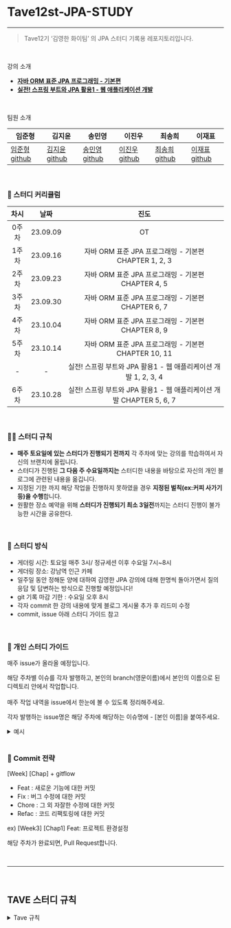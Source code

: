 # Tave12st-JPA-STUDY

---

> Tave12기 ‘김영한 화이팀’ 의 JPA 스터디 기록용 레포지토리입니다.
> 

<br>

강의 소개

- **[자바 ORM 표준 JPA 프로그래밍 - 기본편](https://www.inflearn.com/course/ORM-JPA-Basic)**
- **[실전! 스프링 부트와 JPA 활용1 - 웹 애플리케이션 개발](https://www.inflearn.com/course/%EC%8A%A4%ED%94%84%EB%A7%81%EB%B6%80%ED%8A%B8-JPA-%ED%99%9C%EC%9A%A9-1)**

<br>

팀원 소개

| 임준형 | 김지윤 | 송민영 | 이진우 | 최송희 | 이재표 |
| --- | --- | --- | --- | --- | --- |
| [임준형 github](https://github.com/toychip) | [김지윤 github](https://github.com/jyjyjy25) | [송민영 github](https://github.com/ankisile) | [이진우 github](https://github.com/dionisos198) | [최송희 github](https://github.com/songhee1) | [이재표 github](https://github.com/jaepyo-Lee) |


<br>

### 🌱 스터디 커리큘럼

| 차시 | 날짜 | 진도 |
| :--: | :------: | :---: |
| 0주차 | 23.09.09 | OT | 
| 1주차 | 23.09.16 | 자바 ORM 표준 JPA 프로그래밍 - 기본편 CHAPTER 1, 2, 3 | 
| 2주차 | 23.09.23 | 자바 ORM 표준 JPA 프로그래밍 - 기본편 CHAPTER 4, 5 |
| 3주차 | 23.09.30 | 자바 ORM 표준 JPA 프로그래밍 - 기본편 CHAPTER 6, 7 |
| 4주차 | 23.10.04 | 자바 ORM 표준 JPA 프로그래밍 - 기본편 CHAPTER 8, 9 |
| 5주차 | 23.10.14 | 자바 ORM 표준 JPA 프로그래밍 - 기본편 CHAPTER 10, 11 |
| - | - | 실전! 스프링 부트와 JPA 활용1 - 웹 애플리케이션 개발  1, 2, 3, 4 |
| 6주차 | 23.10.28 | 실전! 스프링 부트와 JPA 활용1 - 웹 애플리케이션 개발 CHAPTER 5, 6, 7 |

<br>

### 🙌🏻 스터디 규칙

- **매주 토요일에 있는 스터디가 진행되기 전까지** 각 주차에 맞는 강의를 학습하여서 자신의 브랜치에 올립니다.
- 스터디가 진행된 **그 다음 주 수요일까지는** 스터디한 내용을 바탕으로 자신의 개인 블로그에 관련된 내용을 옮깁니다.
- 지정된 기한 까지 해당 작업을 진행하지 못하였을 경우 **지정된 벌칙(ex:커피 사가기 등)을 수행**합니다.
- 원활한 장소 예약을 위해 **스터디가 진행되기 최소 3일전**까지는 스터디 진행이 불가능한 시간을 공유한다. 
<br>


### 🌱 스터디 방식

- 게더링 시간: 토요일 매주 3시/ 정규세션 이후 수요일 7시~8시
- 게더링 장소: 강남역 인근 카페
- 일주일 동안 정해둔 양에 대하여 김영한 JPA 강의에 대해 한명씩 돌아가면서 질의응답 및 답변하는 방식으로 진행할 예정입니다!
- git 기록 마감 기한 : 수요일 오후 8시
- 각자 commit 한 강의 내용에 맞게 블로그 게시물 추가 후 리드미 수정
- commit, issue 아래 스터디 가이드 참고
<br>

### 🌱 개인 스터디 가이드

매주 issue가 올라올 예정입니다.

해당 주차별 이슈를 각자 발행하고, 본인의 branch(영문이름)에서 본인의 이름으로 된 디렉토리 안에서 작업합니다.
<br/>  
매주 작업 내역을 issue에서 한눈에 볼 수 있도록 정리해주세요.

각자 발행하는 issue명은 해당 주차에 해당하는 이슈명에 - [본인 이름]을 붙여주세요.
<details><summary>예시</summary>
<br>

### 1. 매주 월요일, 해당 주차에 맞게 메인 이슈가 올라옵니다.

![설정법 image1](https://github.com/Tave12st-Backend-Study/jpa-study/assets/109949924/c6ee2f8d-e00e-43c7-b2bd-6da74192055e)
<br>

### 2. [메인이슈]에다가 - [본인 이름]을 추가하여 이슈를 새로 생성합니다.

![설정법 image2](https://github.com/Tave12st-Backend-Study/jpa-study/assets/109949924/df227883-6b05-4f9d-a453-bc3e5fd6740d)

팀장이 발행한 매 주차 이슈에 ' - [본인 이름] ' 형식을 추가해서 생성한 모습입니다. 
<br>

### [메인이슈] - [본인이름] 생성 방법
- 새로 생성 후 참조 버튼을 클릭 후, 아래와 같이 본인의 이슈에서 해당 주차 메인 이슈를 선택합니다. 
![설정법 image](https://github.com/Tave12st-Backend-Study/jpa-study/assets/109949924/3bc36a45-66cb-470c-8c74-36a67c6f7b41)
![설정법 image](https://github.com/Tave12st-Backend-Study/jpa-study/assets/109949924/e6edd751-8f84-4a3b-bd30-400d357e27c8)

<br>

- 본인의 이슈가 해당 주차 메인 이슈에 보여야합니다. 
![설정법 image2-1](https://github.com/Tave12st-Backend-Study/jpa-study/assets/109949924/d986fe91-7b40-482e-918c-fdec792bb069)

<br>

본인 이름으로 된 브랜치에서 해당 이슈명을 포함한 커밋으로 공부 내역을 기록합니다.

<br>

![설정법 image4](https://github.com/Tave12st-Backend-Study/jpa-study/assets/109949924/a35e7604-8655-404d-91d6-e619ff7d8947)
<br>

본인 영문이름으로 된 브랜치를 사용하셔야 합니다.
이곳에 공부한 기록 및 블로그 uri를 작성해주시면 됩니다.
</details>

<br>

### 🌱 Commit 전략 

[Week] [Chap] + gitflow
- Feat : 새로운 기능에 대한 커밋
- Fix : 버그 수정에 대한 커밋
- Chore : 그 외 자잘한 수정에 대한 커밋
- Refac : 코드 리팩토링에 대한 커밋 

ex) [Week3] [Chap1] Feat: 프로젝트 환경설정

해당 주차가 완료되면, Pull Request합니다.


<br/>
<hr>

<br>

## TAVE 스터디 규칙

<details><summary>Tave 규칙</summary>

<br>
📌스터디 진행 일정📌  
- 10/31(화)까지 1회 2시간 이상, 총 “6회” 이상 진행 
- 11/1(수) 18:00까지 결과물을 t-ave@naver.com으로 제출
- 결과물 : 서기, 진행표, 후기, 그 외 첨부 자료, 후기
- 시간은 팀원분들과 조율하여 미리 운영진을 태그하여 공지

📌팀장 정하기📌
- 팀장은 1명이며 진행표 작성을 담당 (임준형)
- 서기의 경우, 팀장을 제외하고 돌아가면서 작성

📌출석📌
- 토요일에 오프라인 스터디를 진행
 (팀원들과 일정을 조율하여 총 6회 이상) 
- 정규 세션이 있는 토요일은 스터디가 없음
- 정규 세션이 있거나 공휴일이 있는 주에는 온오프라인 스터디를 허용하며 원하는 날에 스터디 일정을 잡고 스터디를 진행
- 추석 연휴에도 온라인 스터디가 허용
</details>
